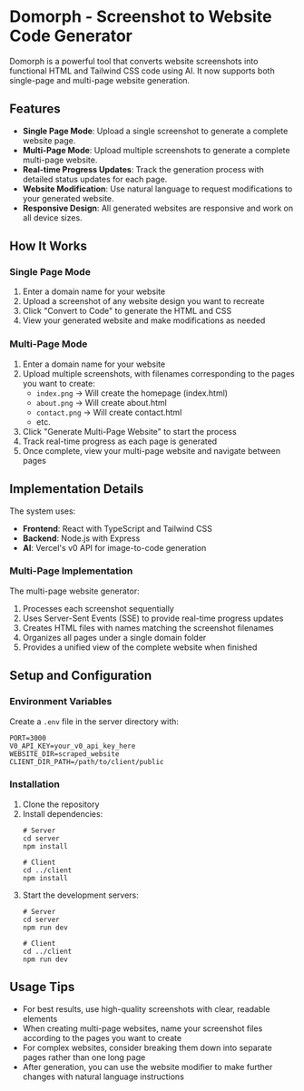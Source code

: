 # Domorph - Screenshot to Website Code Generator

Domorph is a powerful tool that converts website screenshots into functional HTML and Tailwind CSS code using AI. It now supports both single-page and multi-page website generation.

## Features

- **Single Page Mode**: Upload a single screenshot to generate a complete website page.
- **Multi-Page Mode**: Upload multiple screenshots to generate a complete multi-page website.
- **Real-time Progress Updates**: Track the generation process with detailed status updates for each page.
- **Website Modification**: Use natural language to request modifications to your generated website.
- **Responsive Design**: All generated websites are responsive and work on all device sizes.

## How It Works

### Single Page Mode

1. Enter a domain name for your website
2. Upload a screenshot of any website design you want to recreate
3. Click "Convert to Code" to generate the HTML and CSS
4. View your generated website and make modifications as needed

### Multi-Page Mode

1. Enter a domain name for your website
2. Upload multiple screenshots, with filenames corresponding to the pages you want to create:
   - `index.png` → Will create the homepage (index.html)
   - `about.png` → Will create about.html
   - `contact.png` → Will create contact.html
   - etc.
3. Click "Generate Multi-Page Website" to start the process
4. Track real-time progress as each page is generated
5. Once complete, view your multi-page website and navigate between pages

## Implementation Details

The system uses:
- **Frontend**: React with TypeScript and Tailwind CSS
- **Backend**: Node.js with Express
- **AI**: Vercel's v0 API for image-to-code generation

### Multi-Page Implementation

The multi-page website generator:
1. Processes each screenshot sequentially
2. Uses Server-Sent Events (SSE) to provide real-time progress updates
3. Creates HTML files with names matching the screenshot filenames
4. Organizes all pages under a single domain folder
5. Provides a unified view of the complete website when finished

## Setup and Configuration

### Environment Variables

Create a `.env` file in the server directory with:

```
PORT=3000
V0_API_KEY=your_v0_api_key_here
WEBSITE_DIR=scraped_website
CLIENT_DIR_PATH=/path/to/client/public
```

### Installation

1. Clone the repository
2. Install dependencies:
   ```
   # Server
   cd server
   npm install
   
   # Client
   cd ../client
   npm install
   ```
3. Start the development servers:
   ```
   # Server
   cd server
   npm run dev
   
   # Client
   cd ../client
   npm run dev
   ```

## Usage Tips

- For best results, use high-quality screenshots with clear, readable elements
- When creating multi-page websites, name your screenshot files according to the pages you want to create
- For complex websites, consider breaking them down into separate pages rather than one long page
- After generation, you can use the website modifier to make further changes with natural language instructions 